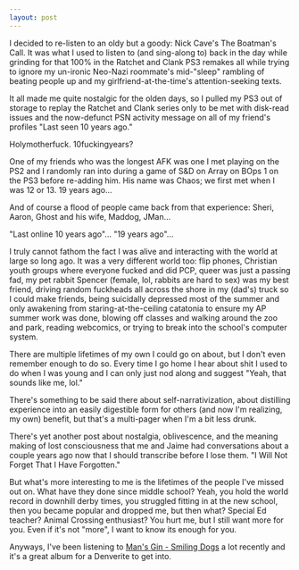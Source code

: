 ```yaml
---
layout: post
---
```


I decided to re-listen to an oldy but a goody: Nick Cave's The Boatman's Call.
It was what I used to listen to (and sing-along to) back in the day while grinding for that 100% in the Ratchet and Clank PS3 remakes
all while trying to ignore my un-ironic Neo-Nazi roommate's mid-"sleep" rambling of beating people up
and my girlfriend-at-the-time's attention-seeking texts.

It all made me quite nostalgic for the olden days,
so I pulled my PS3 out of storage to replay the Ratchet and Clank series
only to be met with disk-read issues and the now-defunct PSN activity message on all of my friend's profiles "Last seen 10 years ago."

Holymotherfuck. 10fuckingyears?

One of my friends who was the longest AFK was one I met playing on the PS2 and I randomly ran into during a game of S&D on Array on BOps 1 on the PS3 before re-adding him.
His name was Chaos; we first met when I was 12 or 13. 19 years ago...

And of course a flood of people came back from that experience: Sheri, Aaron, Ghost and his wife, Maddog, JMan...

"Last online 10 years ago"... "19 years ago"...

I truly cannot fathom the fact I was alive and interacting with the world at large so long ago.
It was a very different world too: flip phones, Christian youth groups where everyone fucked and did PCP, queer was just a passing fad, my pet rabbit Spencer (female, lol, rabbits are hard to sex) was my best friend, driving random fuckheads all across the shore in my (dad's) truck so I could make friends, being suicidally depressed most of the summer and only awakening from staring-at-the-ceiling catatonia to ensure my AP summer work was done, blowing off classes and walking around the zoo and park, reading webcomics, or trying to break into the school's computer system.

There are multiple lifetimes of my own I could go on about, but I don't even remember enough to do so.
Every time I go home I hear about shit I used to do when I was young and I can only just nod along and suggest "Yeah, that sounds like me, lol."

There's something to be said there about self-narrativization,
about distilling experience into an easily digestible form for others (and now I'm realizing, my own) benefit,
but that's a multi-pager when I'm a bit less drunk.

There's yet another post about nostalgia, oblivescence, and the meaning making of lost consciousness that me and Jaime had conversations about a couple years ago now that I should transcribe before I lose them.
"I Will Not Forget That I Have Forgotten."

But what's more interesting to me is the lifetimes of the people I've missed out on.
What have they done since middle school?
Yeah, you hold the world record in downhill derby times,
you struggled fitting in at the new school,
then you became popular and dropped me, but then what?
Special Ed teacher? Animal Crossing enthusiast?
You hurt me, but I still want more for you.
Even if it's not "more", I want to know its enough for you.

Anyways, I've been listening to [Man's Gin - Smiling Dogs](https://youtu.be/Eam0GnzlfjU?si=1qc7syqdm5uvQj42) a lot recently and it's a great album for a Denverite to get into.

